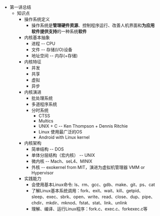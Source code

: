 - 第一讲总结
  	- 知识点
  		- 操作系统定义
    		- 操作系统是**管理硬件资源**、控制程序运行、改善人机界面和**为应用软件提供支持**的一种系统**软件**
  		- 内核基本抽象
    		- 进程 -- CPU
    		- 文件 -- 存储(I/O)设备
    		- 地址空间 -- 内存(+存储)
  		- 内核特征
    		- 并发
    		- 共享
    		- 虚拟
    		- 异步 
  		- 内核演进
    		- 批处理系统
    		- 多道程序系统
    		- 分时系统
        		- CTSS
        		- Multics
        		- UNIX + C -- Ken Thompson + Dennis Ritchie
        		- Linux	使用最广泛的OS
        		- Android with Linux kernel
      - 内核架构
        - 简单结构 -- DOS
        - 单体分层结构（宏内核） -- UNIX
        - 微内核 -- Mach、seL4、MINIX
        - 外核 -- exokernel from MIT，演进为虚拟机管理器 VMM or Hypervisor  
      - 实践能力
        - 会使用基本Linux命令: ls、rm、gcc、gdb、make、git、ps、cat
        - 了解Linux基本系统调用：fork、exit、wait、kill、getpid、sleep、exec、sbrk、open、write、read、close、dup、pipe、chdir、mkdir、mknod、fstat、stat、link、unlink
        - 理解、编译、运行Linux程序：fork.c、exec.c、forkexec.c等




